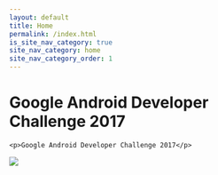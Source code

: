 ```yaml
---
layout: default
title: Home
permalink: /index.html
is_site_nav_category: true
site_nav_category: home
site_nav_category_order: 1
---
```


<div class="mdl-grid docs-content-wrapper mdl-grid--no-spacing">
  <div class="mdl-cell mdl-cell--6-col">
    <h1>Google Android Developer Challenge 2017</h1>

    <p>Google Android Developer Challenge 2017</p>
  </div>

  <div class="mdl-cell mdl-cell--6-col">
      <img src="{{ site.baseurl }}/assets/home.png"/>
  </div>
</div>
